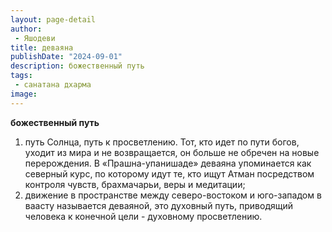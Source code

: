 ```yaml
---
layout: page-detail
author:
 - Яшодеви
title: деваяна
publishDate: "2024-09-01"
description: божественный путь
tags:
 - санатана дхарма
image: 
---
```


__божественный путь__
1) путь Солнца, путь к просветлению. Тот, кто идет по пути богов, уходит из мира и не возвращается, он больше не обречен на новые перерождения. В «Прашна-упанишаде» деваяна упоминается как северный курс, по которому идут те, кто ищут Атман посредством контроля чувств, брахмачарьи, веры и медитации;
2) движение в пространстве между северо-востоком и юго-западом в ваасту называется деваяной, это духовный путь, приводящий человека к конечной цели - духовному просветлению.

